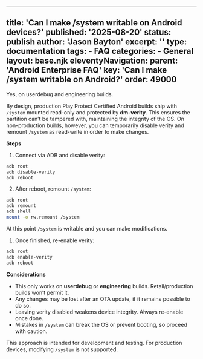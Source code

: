 ---
title: 'Can I make /system writable on Android devices?'
published: '2025-08-20'
status: publish
author: 'Jason Bayton'
excerpt: ''
type: documentation
tags:
    - FAQ
categories:
    - General
layout: base.njk
eleventyNavigation:
parent: 'Android Enterprise FAQ'
key: 'Can I make /system writable on Android?'
order: 49000
-----------

Yes, on userdebug and engineering builds.

By design, production Play Protect Certified Android builds ship with `/system` mounted read-only and protected by **dm-verity**. This ensures the partition can’t be tampered with, maintaining the integrity of the OS. On non-production builds, however, you can temporarily disable verity and remount `/system` as read-write in order to make changes.

**Steps**

1. Connect via ADB and disable verity:

```bash
adb root
adb disable-verity
adb reboot
```

2. After reboot, remount `/system`:

```bash
adb root
adb remount
adb shell
mount -o rw,remount /system
```

At this point `/system` is writable and you can make modifications.

1. Once finished, re-enable verity:

```bash
adb root
adb enable-verity
adb reboot
```

**Considerations**

* This only works on **userdebug** or **engineering** builds. Retail/production builds won’t permit it.
* Any changes may be lost after an OTA update, if it remains possible to do so.
* Leaving verity disabled weakens device integrity. Always re-enable once done.
* Mistakes in `/system` can break the OS or prevent booting, so proceed with caution.

This approach is intended for development and testing. For production devices, modifying `/system` is not supported.